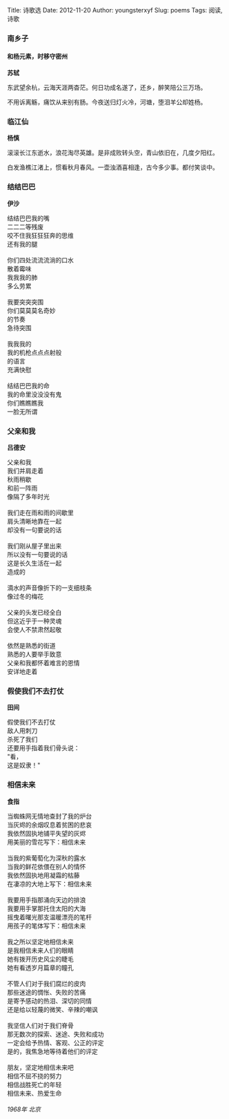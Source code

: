 Title: 诗歌选
Date: 2012-11-20
Author: youngsterxyf
Slug: poems
Tags: 阅读, 诗歌

### 南乡子
#### 和杨元素，时移守密州

**苏轼**

东武望余杭，云海天涯两杳茫。何日功成名遂了，还乡，醉笑陪公三万场。

不用诉离觞，痛饮从来别有肠。今夜送归灯火冷，河塘，堕泪羊公却姓杨。


### 临江仙

**杨慎**

滚滚长江东逝水，浪花淘尽英雄。是非成败转头空，青山依旧在，几度夕阳红。

白发渔樵江渚上，惯看秋月春风。一壶浊酒喜相逢，古今多少事。都付笑谈中。


### 结结巴巴

**伊沙**

结结巴巴我的嘴<br /> 
二二二等残废<br />
咬不住我狂狂狂奔的思维<br />
还有我的腿<br />
<br />
你们四处流流流淌的口水<br />
散着霉味<br />
我我我的肺<br />
多么劳累<br />
<br />
我要突突突围<br />
你们莫莫莫名奇妙<br />
的节奏<br />
急待突围<br />
<br />
我我我的<br />
我的机枪点点点射般<br />
的语言<br />
充满快慰<br />
<br />
结结巴巴我的命<br />
我的命里没没没有鬼<br />
你们瞧瞧瞧我<br />
一脸无所谓<br />


### 父亲和我

**吕德安**

父亲和我<br />
我们并肩走着<br />
秋雨稍歇<br />
和前一阵雨<br />
像隔了多年时光<br />
<br />
我们走在雨和雨的间歇里<br />
肩头清晰地靠在一起<br />
却没有一句要说的话<br />
<br />
我们刚从屋子里出来<br />
所以没有一句要说的话<br />
这是长久生活在一起<br />
造成的<br />
<br />
滴水的声音像折下的一支细枝条<br />
像过冬的梅花<br />
<br />
父亲的头发已经全白<br />
但这近乎于一种灵魂<br />
会使人不禁肃然起敬<br />
<br />
依然是熟悉的街道<br />
熟悉的人要举手致意<br />
父亲和我都怀着难言的恩情<br />
安详地走着<br />


### 假使我们不去打仗

**田间**

假使我们不去打仗<br />
敌人用刺刀<br />
杀死了我们<br />
还要用手指着我们骨头说：<br />
"看，<br />
这是奴隶！"<br />


### 相信未来

**食指**

当蜘蛛网无情地查封了我的炉台<br />
当灰烬的余烟叹息着贫困的悲哀<br />
我依然固执地铺平失望的灰烬<br />
用美丽的雪花写下：相信未来<br />
<br />
当我的紫葡萄化为深秋的露水<br />
当我的鲜花依偎在别人的情怀<br />
我依然固执地用凝霜的枯藤<br />
在凄凉的大地上写下：相信未来<br />
<br />
我要用手指那涌向天边的排浪<br />
我要用手掌那托住太阳的大海<br />
摇曳着曙光那支温暖漂亮的笔杆<br />
用孩子的笔体写下：相信未来<br />
<br />
我之所以坚定地相信未来<br />
是我相信未来人们的眼睛<br />
她有拨开历史风尘的睫毛<br />
她有看透岁月篇章的瞳孔<br />
<br />
不管人们对于我们腐烂的皮肉<br />
那些迷途的惆怅、失败的苦痛<br />
是寄予感动的热泪、深切的同情<br />
还是给以轻蔑的微笑、辛辣的嘲讽<br />
<br />
我坚信人们对于我们脊骨<br />
那无数次的探索、迷途、失败和成功<br />
一定会给予热情、客观、公正的评定<br />
是的，我焦急地等待着他们的评定<br />
<br />
朋友，坚定地相信未来吧<br />
相信不屈不挠的努力<br />
相信战胜死亡的年轻<br />
相信未来、热爱生命<br />
<br />
*1968年 北京*
